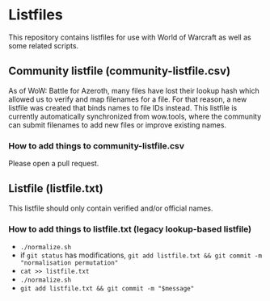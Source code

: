 # Listfiles
This repository contains listfiles for use with World of Warcraft as well as some related scripts.

## Community listfile (community-listfile.csv)
As of WoW: Battle for Azeroth, many files have lost their lookup hash which allowed us to verify and map filenames for a file. For that reason, a new listfile was created that binds names to file IDs instead. This listfile is currently automatically synchronized from wow.tools, where the community can submit filenames to add new files or improve existing names. 

### How to add things to community-listfile.csv
Please open a pull request.

## Listfile (listfile.txt)
This listfile should only contain verified and/or official names.

### How to add things to listfile.txt (legacy lookup-based listfile)
* `./normalize.sh`
* if `git status` has modifications, `git add listfile.txt && git commit -m "normalisation permutation"`
* `cat >> listfile.txt`
* `./normalize.sh`
* `git add listfile.txt && git commit -m "$message"`
